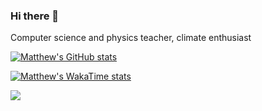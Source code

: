 ### Hi there 👋
Computer science and physics teacher, climate enthusiast 

[![Matthew's GitHub stats](https://github-readme-stats.vercel.app/api?username=matthewdgroves)](https://github.com/matthewdgroves/github-readme-stats)

[![Matthew's WakaTime stats](https://github-readme-stats.vercel.app/api/wakatime?username=matthewdgroves)](https://github.com/matthewdgroves/github-readme-stats)

![](https://komarev.com/ghpvc/?username=matthewdgroves)
<!--
**matthewdgroves/matthewdgroves** is a ✨ _special_ ✨ repository because its `README.md` (this file) appears on your GitHub profile.

Here are some ideas to get you started:

- 🔭 I’m currently working on ...
- 🌱 I’m currently learning ...
- 👯 I’m looking to collaborate on ...
- 🤔 I’m looking for help with ...
- 💬 Ask me about ...
- 📫 How to reach me: ...
- 😄 Pronouns: ...
- ⚡ Fun fact: ...
-->


